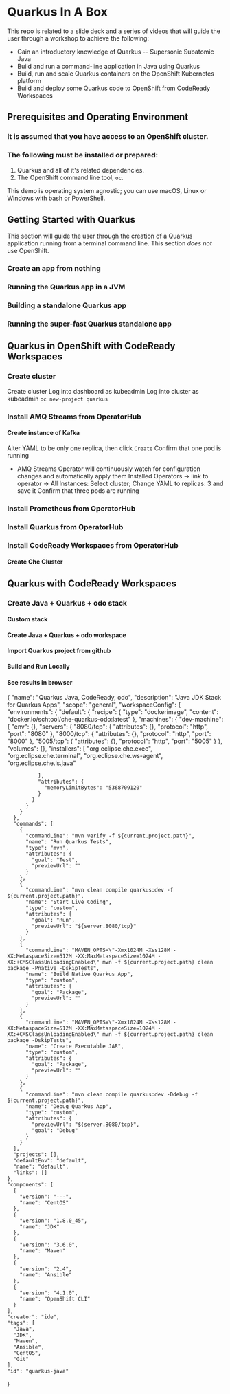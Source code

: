# Quarkus In A Box

This repo is related to a slide deck and a series of videos that will guide the user through a workshop to achieve the following:
* Gain an introductory knowledge of Quarkus -- Supersonic Subatomic Java
* Build and run a command-line application in Java using Quarkus
* Build, run and scale Quarkus containers on the OpenShift Kubernetes platform
* Build and deploy some Quarkus code to OpenShift from CodeReady Workspaces

## Prerequisites and Operating Environment

### **It is assumed that you have access to an OpenShift cluster.**

### The following must be installed or prepared:

1. Quarkus and all of it's related dependencies.
1. The OpenShift command line tool, `oc`.


This demo is operating system agnostic; you can use macOS, Linux or Windows with bash or PowerShell.

## Getting Started with Quarkus
This section will guide the user through the creation of a Quarkus application running from a terminal command line. This section *does not* use OpenShift.

### Create an app from nothing
### Running the Quarkus app in a JVM
### Building a standalone Quarkus app
### Running the super-fast Quarkus standalone app

## Quarkus in OpenShift with CodeReady Workspaces
### Create cluster
Create cluster
Log into dashboard as kubeadmin
Log into cluster as kubeadmin
`oc new-project quarkus`

### Install AMQ Streams from OperatorHub
#### Create instance of Kafka
Alter YAML to be only one replica, then click `Create`
Confirm that one pod is running
* AMQ Streams Operator will continuously watch for configuration changes and automatically apply them
Installed Operators -> link to operator -> All Instances: Select cluster; Change YAML to replicas: 3 and save it
Confirm that three pods are running

### Install Prometheus from OperatorHub

### Install Quarkus from OperatorHub
### Install CodeReady Workspaces from OperatorHub
#### Create Che Cluster

## Quarkus with CodeReady Workspaces
### Create Java + Quarkus + odo stack
#### Custom stack
#### Create Java + Quarkus + odo workspace
#### Import Quarkus project from github
#### Build and Run Locally
#### See results in browser


{
    "name": "Quarkus Java, CodeReady, odo",
    "description": "Java JDK Stack for Quarkus Apps",
    "scope": "general",
    "workspaceConfig": {
      "environments": {
        "default": {
          "recipe": {
            "type": "dockerimage",
            "content": "docker.io/schtool/che-quarkus-odo:latest"
          },
          "machines": {
            "dev-machine": {
              "env": {},
              "servers": {
                "8080/tcp": {
                  "attributes": {},
                  "protocol": "http",
                  "port": "8080"
                },
                "8000/tcp": {
                  "attributes": {},
                  "protocol": "http",
                  "port": "8000"
                },
                "5005/tcp": {
                  "attributes": {},
                  "protocol": "http",
                  "port": "5005"
                }
              },
              "volumes": {},
              "installers": [
                "org.eclipse.che.exec",
                "org.eclipse.che.terminal",
                "org.eclipse.che.ws-agent",
                "org.eclipse.che.ls.java"
  
              ],
              "attributes": {
                "memoryLimitBytes": "5368709120"
              }
            }
          }
        }
      },
      "commands": [
        {
          "commandLine": "mvn verify -f ${current.project.path}",
          "name": "Run Quarkus Tests",
          "type": "mvn",
          "attributes": {
            "goal": "Test",
            "previewUrl": ""
          }
        },
        {
          "commandLine": "mvn clean compile quarkus:dev -f ${current.project.path}",
          "name": "Start Live Coding",
          "type": "custom",
          "attributes": {
            "goal": "Run",
            "previewUrl": "${server.8080/tcp}"
          }
        },
        {
          "commandLine": "MAVEN_OPTS=\"-Xmx1024M -Xss128M -XX:MetaspaceSize=512M -XX:MaxMetaspaceSize=1024M -XX:+CMSClassUnloadingEnabled\" mvn -f ${current.project.path} clean package -Pnative -DskipTests",
          "name": "Build Native Quarkus App",
          "type": "custom",
          "attributes": {
            "goal": "Package",
            "previewUrl": ""
          }
        },
        {
          "commandLine": "MAVEN_OPTS=\"-Xmx1024M -Xss128M -XX:MetaspaceSize=512M -XX:MaxMetaspaceSize=1024M -XX:+CMSClassUnloadingEnabled\" mvn -f ${current.project.path} clean package -DskipTests",
          "name": "Create Executable JAR",
          "type": "custom",
          "attributes": {
            "goal": "Package",
            "previewUrl": ""
          }
        },
        {
          "commandLine": "mvn clean compile quarkus:dev -Ddebug -f ${current.project.path}",
          "name": "Debug Quarkus App",
          "type": "custom",
          "attributes": {
            "previewUrl": "${server.8080/tcp}",
            "goal": "Debug"
          }
        }
      ],
      "projects": [],
      "defaultEnv": "default",
      "name": "default",
      "links": []
    },
    "components": [
      {
        "version": "---",
        "name": "CentOS"
      },
      {
        "version": "1.8.0_45",
        "name": "JDK"
      },
      {
        "version": "3.6.0",
        "name": "Maven"
      },
      {
        "version": "2.4",
        "name": "Ansible"
      },
      {
        "version": "4.1.0",
        "name": "OpenShift CLI"
      }
    ],
    "creator": "ide",
    "tags": [
      "Java",
      "JDK",
      "Maven",
      "Ansible",
      "CentOS",
      "Git"
    ],
    "id": "quarkus-java"
  }
  